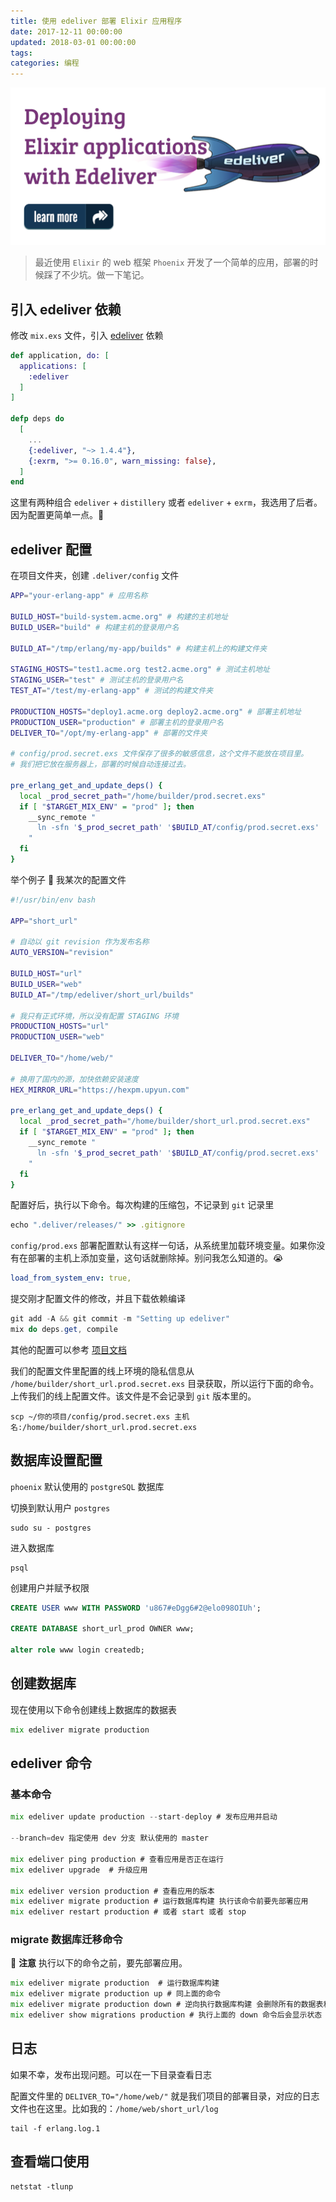 ```yaml
---
title: 使用 edeliver 部署 Elixir 应用程序
date: 2017-12-11 00:00:00
updated: 2018-03-01 00:00:00
tags:
categories: 编程
---
```


![1786864843-5a2b22b4e6cd1_articlex](/media/1786864843-5a2b22b4e6cd1_articlex.png)


> 最近使用 `Elixir` 的 web 框架 `Phoenix` 开发了一个简单的应用，部署的时候踩了不少坑。做一下笔记。

## 引入 edeliver 依赖

修改 `mix.exs` 文件，引入 [edeliver](https://github.com/edeliver/edeliver) 依赖

```elixir
def application, do: [
  applications: [
    :edeliver
  ]
]

defp deps do
  [
    ...
    {:edeliver, "~> 1.4.4"},
    {:exrm, ">= 0.16.0", warn_missing: false},
  ]
end
```

这里有两种组合 `edeliver` + `distillery` 或者 `edeliver` + `exrm`，我选用了后者。因为配置更简单一点。🐒

## edeliver 配置

在项目文件夹，创建 `.deliver/config` 文件

```bash
APP="your-erlang-app" # 应用名称

BUILD_HOST="build-system.acme.org" # 构建的主机地址
BUILD_USER="build" # 构建主机的登录用户名

BUILD_AT="/tmp/erlang/my-app/builds" # 构建主机上的构建文件夹

STAGING_HOSTS="test1.acme.org test2.acme.org" # 测试主机地址
STAGING_USER="test" # 测试主机的登录用户名
TEST_AT="/test/my-erlang-app" # 测试的构建文件夹

PRODUCTION_HOSTS="deploy1.acme.org deploy2.acme.org" # 部署主机地址
PRODUCTION_USER="production" # 部署主机的登录用户名
DELIVER_TO="/opt/my-erlang-app" # 部署的文件夹

# config/prod.secret.exs 文件保存了很多的敏感信息，这个文件不能放在项目里。
# 我们把它放在服务器上，部署的时候自动连接过去。

pre_erlang_get_and_update_deps() {
  local _prod_secret_path="/home/builder/prod.secret.exs"
  if [ "$TARGET_MIX_ENV" = "prod" ]; then
    __sync_remote "
      ln -sfn '$_prod_secret_path' '$BUILD_AT/config/prod.secret.exs'
    "
  fi
}
```

举个例子 🌰 我某次的配置文件

```bash
#!/usr/bin/env bash

APP="short_url"

# 自动以 git revision 作为发布名称
AUTO_VERSION="revision"

BUILD_HOST="url"
BUILD_USER="web"
BUILD_AT="/tmp/edeliver/short_url/builds"

# 我只有正式环境，所以没有配置 STAGING 环境
PRODUCTION_HOSTS="url"
PRODUCTION_USER="web"

DELIVER_TO="/home/web/"

# 换用了国内的源，加快依赖安装速度
HEX_MIRROR_URL="https://hexpm.upyun.com" 

pre_erlang_get_and_update_deps() {
  local _prod_secret_path="/home/builder/short_url.prod.secret.exs"
  if [ "$TARGET_MIX_ENV" = "prod" ]; then
    __sync_remote "
      ln -sfn '$_prod_secret_path' '$BUILD_AT/config/prod.secret.exs'
    "
  fi
}


```
配置好后，执行以下命令。每次构建的压缩包，不记录到 `git` 记录里

```ruby
echo ".deliver/releases/" >> .gitignore
```

`config/prod.exs` 部署配置默认有这样一句话，从系统里加载环境变量。如果你没有在部署的主机上添加变量，这句话就删除掉。别问我怎么知道的。😭

```yaml
﻿load_from_system_env: true,
```

提交刚才配置文件的修改，并且下载依赖编译

```cs
git add -A && git commit -m "Setting up edeliver"
mix do deps.get, compile
```

其他的配置可以参考 [项目文档](https://github.com/edeliver/edeliver)

我们的配置文件里配置的线上环境的隐私信息从 `/home/builder/short_url.prod.secret.exs` 目录获取，所以运行下面的命令。上传我们的线上配置文件。该文件是不会记录到 `git` 版本里的。

```
scp ~/你的项目/config/prod.secret.exs 主机名:/home/builder/short_url.prod.secret.exs
```

## 数据库设置配置

`phoenix` 默认使用的 `postgreSQL` 数据库

切换到默认用户 `postgres`

```ebnf
sudo su - postgres 
```

进入数据库

```ebnf
psql
```
创建用户并赋予权限

```sql
CREATE USER www WITH PASSWORD 'u867#eDgg6#2@elo098OIUh';

CREATE DATABASE short_url_prod OWNER www;

alter role www login createdb;
```

## 创建数据库

现在使用以下命令创建线上数据库的数据表

```glsl
mix edeliver migrate production
```
## edeliver 命令

### 基本命令

```glsl
mix edeliver update production --start-deploy # 发布应用并启动

--branch=dev 指定使用 dev 分支 默认使用的 master

mix edeliver ping production # 查看应用是否正在运行
mix edeliver upgrade  # 升级应用

mix edeliver version production # 查看应用的版本
mix edeliver migrate production # 运行数据库构建 执行该命令前要先部署应用
mix edeliver restart production # 或者 start 或者 stop
```
### migrate 数据库迁移命令

🔔 **注意**  执行以下的命令之前，要先部署应用。

```glsl
mix edeliver migrate production  # 运行数据库构建
mix edeliver migrate production up # 同上面的命令
mix edeliver migrate production down # 逆向执行数据库构建 会删除所有的数据表和数据
mix edeliver show migrations production # 执行上面的 down 命令后会显示状态
```

## 日志

如果不幸，发布出现问题。可以在一下目录查看日志

配置文件里的 `DELIVER_TO="/home/web/"` 就是我们项目的部署目录，对应的日志文件也在这里。比如我的：`/home/web/short_url/log`

```
tail -f erlang.log.1
```

## 查看端口使用

```
netstat -tlunp
```


